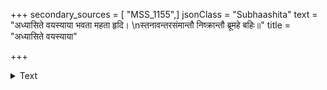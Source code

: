 +++
secondary_sources = [ "MSS_1155",]
jsonClass = "Subhaashita"
text = "अध्यासिते वयस्याया भवता महता हृदि।  \nस्तनावन्तरसंमान्तौ निष्क्रान्तौ ब्रूमहे बहिः॥"
title = "अध्यासिते वयस्याया"

+++

<details><summary>Text</summary>

अध्यासिते वयस्याया भवता महता हृदि।  
स्तनावन्तरसंमान्तौ निष्क्रान्तौ ब्रूमहे बहिः॥
</details>

